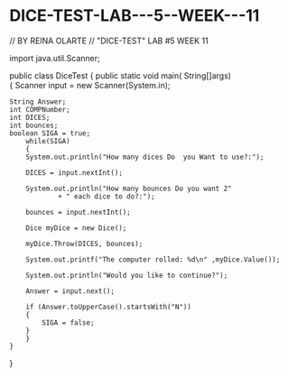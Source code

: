 DICE-TEST-LAB---5--WEEK---11
============================
//  BY REINA OLARTE
// "DICE-TEST"  LAB #5  WEEK 11

import java.util.Scanner;

public class DiceTest 
{
	public static void main( String[]args)	
	{
	Scanner input = new Scanner(System.in);

	String Answer;
	int COMPNumber;
	int DICES;
	int bounces;
	boolean SIGA = true;
		while(SIGA)
		{
		System.out.println("How many dices Do  you Want to use?:");
		
		DICES = input.nextInt();
		
		System.out.println("How many bounces Do you want 2"
				+ " each dice to do?:");
		
		bounces = input.nextInt();
		
		Dice myDice = new Dice();
		
		myDice.Throw(DICES, bounces);
		
		System.out.printf("The computer rolled: %d\n" ,myDice.Value());
		
		System.out.println("Would you like to continue?");
		
		Answer = input.next();
		
		if (Answer.toUpperCase().startsWith("N"))
		{
			SIGA = false;
		}
		}
	}
}
